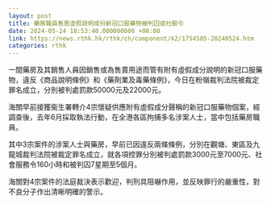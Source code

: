 ```yaml
---
layout: post
title: 藥房職員售賣虛假說明成份新冠口服藥物被判囚或社服令
date: 2024-05-24 18:53:40.000000000 +08:00
link: https://news.rthk.hk/rthk/ch/component/k2/1754585-20240524.htm
categories: rthk
---
```


一間藥房及其銷售人員因銷售或為售賣用途而管有附有虛假成分說明的新冠口服藥物，違反《商品說明條例》和《藥劑業及毒藥條例》，今日在粉嶺裁判法院被裁定罪名成立，分別被判處罰款50000元及22000元。

海關早前接獲衞生署轉介4宗懷疑供應附有虛假成分聲稱的新冠口服藥物個案，經調查後，去年6月採取執法行動，在全港各區拘捕多名涉案人士，當中包括藥房職員。

其中3宗案件的涉案人士與藥房，早前已因違反兩條條例，分別在觀塘、東區及九龍城裁判法院被裁定罪名成立，就各項控罪分別被判處罰款3000元至7000元、社會服務令160小時和被判囚7星期至5個月。

海關對4宗案件的法庭裁決表示歡迎，判刑具阻嚇作用，並反映罪行的嚴重性，對不良分子作出清晰明確的警示。
